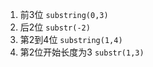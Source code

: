1. 前3位    `substring(0,3)`
2. 后2位    `substr(-2)`
3. 第2到4位 `substring(1,4)`
4. 第2位开始长度为3   `substr(1,3)`